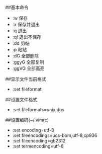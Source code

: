 

##基本命令
 * :w  保存
 * :x  保存并退出
 * :q  退出
 * :q! 退出不保存
 * :dd 剪帖
 * :p  粘贴
 * :dG 全部删除
 * :ggyG 全部复制
 * :ggVG 全部高亮



##显示文件当前格式
 * :set fileformat

##设置文件格式
 * :set fileformats=unix,dos


##设置编码(~/.vimrc)
 * :set encoding=utf-8
 * :set fileencodings=ucs-bom,utf-8,cp936
 * :set fileencoding=gb2312
 * :set termencoding=utf-8
